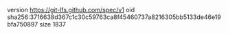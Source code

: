version https://git-lfs.github.com/spec/v1
oid sha256:3716638d367c1c30c59763ca8f45460737a8216305bb5133de46e19bfa750897
size 1837
